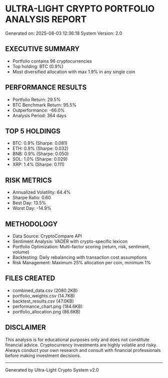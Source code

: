 # ULTRA-LIGHT CRYPTO PORTFOLIO ANALYSIS REPORT
Generated on: 2025-08-03 12:36:18
System Version: 2.0

## EXECUTIVE SUMMARY

- Portfolio contains 96 cryptocurrencies
- Top holding: BTC (0.9%)
- Most diversified allocation with max 1.9% in any single coin

## PERFORMANCE RESULTS

- Portfolio Return: 29.5%
- BTC Benchmark Return: 95.5%
- Outperformance: -66.0%
- Analysis Period: 364 days

## TOP 5 HOLDINGS

- BTC: 0.9% (Sharpe: 0.081)
- ETH: 0.9% (Sharpe: 0.032)
- BNB: 0.9% (Sharpe: 0.050)
- SOL: 1.0% (Sharpe: 0.029)
- XRP: 1.4% (Sharpe: 0.111)

## RISK METRICS

- Annualized Volatility: 64.4%
- Sharpe Ratio: 0.60
- Best Day: 13.5%
- Worst Day: -14.9%

## METHODOLOGY

- Data Source: CryptoCompare API
- Sentiment Analysis: VADER with crypto-specific lexicon
- Portfolio Optimization: Multi-factor scoring (return, risk, sentiment, volume)
- Backtesting: Daily rebalancing with transaction cost assumptions
- Risk Management: Maximum 25% allocation per coin, minimum 1%

## FILES CREATED

- combined_data.csv (2080.2KB)
- portfolio_weights.csv (14.7KB)
- backtest_results.csv (47.0KB)
- performance_chart.png (184.6KB)
- portfolio_allocation.png (86.6KB)

## DISCLAIMER

This analysis is for educational purposes only and does not constitute
financial advice. Cryptocurrency investments are highly volatile and risky.
Always conduct your own research and consult with financial professionals
before making investment decisions.

---
Generated by Ultra-Light Crypto System v2.0